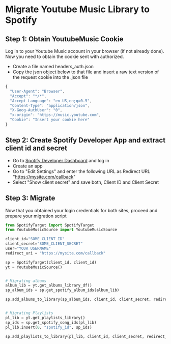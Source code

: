 # Migrate Youtube Music Library to Spotify



## Step 1: Obtain YoutubeMusic Cookie

Log in to your Youtube Music account in your browser (if not already done). Now you need to obtain the cookie sent with authorized.

- Create a file named headers_auth.json
- Copy the json object below to that file and insert a raw text version of the request cookie into the .json file


```js
{
  "User-Agent": "Browser",
  "Accept": "*/*",
  "Accept-Language": "en-US,en;q=0.5",
  "Content-Type": "application/json",
  "X-Goog-AuthUser": "0",
  "x-origin": "https://music.youtube.com",
  "Cookie": "Insert your cookie here"
}
```

## Step 2: Create Spotify Developer App and extract client id and secret

- Go to [Spotify Developer Dashboard](https://developer.spotify.com/dashboard/login) and log in
- Create an app
- Go to "Edit Settings" and enter the following URL as Redirect URL "https://mysite.com/callback"
- Select "Show client secret" and save both, Client ID and Client Secret


## Step 3: Migrate

Now that you obtained your login credentials for both sites, proceed and prepare your migration script

```python
from SpotifyTarget import SpotifyTarget
from YoutubeMusicSource import YoutubeMusicSource

client_id="SOME_CLIENT_ID"
client_secret="SOME_CLIENT_SECRET"
user="YOUR USERNAME"
redirect_uri = "https://mysite.com/callback"

sp = SpotifyTarget(client_id, client_id)
yt = YoutubeMusicSource()


# Migrating albums 
album_lib = yt.get_albums_library_df()
sp_album_ids = sp.get_spotify_album_ids(album_lib)

sp.add_albums_to_library(sp_album_ids, client_id, client_secret, redirect_uri)


# Migrating Playlists
pl_lib = yt.get_playlists_library()
sp_ids = sp.get_spotify_song_ids(pl_lib)
pl_lib.insert(0, "spotify_id", sp_ids)

sp.add_playlists_to_library(pl_lib, client_id, client_secret, redirect_uri, user)

```